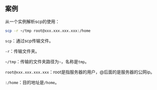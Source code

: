 ## 案例

从一个实例解析scp的使用：

```bash
scp -r ~/tmp root@xxx.xxx.xxx.xxx:/home
```

`scp`：通过scp传输文件。

`-r`：传输文件夹。

`~/tmp`：传输的文件夹路径为`~`，名称是`tmp`。

`root@xxx.xxx.xxx.xxx`：root是指服务器的用户，@后面的是服务器的公网ip。

`:/home`：目的地址是`/home`。